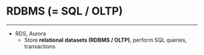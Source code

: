 # RDBMS (= SQL / OLTP)
---

* RDS, Aurora
	* Store **relational datasets (RDBMS / OLTP)**, perform SQL queries, transactions
